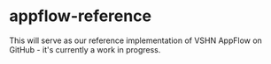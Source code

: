 # appflow-reference

This will serve as our reference implementation of VSHN AppFlow on GitHub - it's currently a work in progress.
